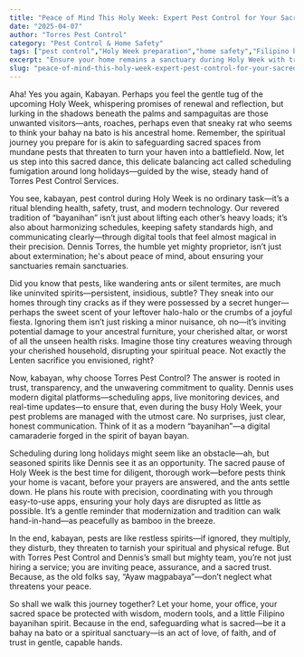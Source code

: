 ```yaml
---
title: "Peace of Mind This Holy Week: Expert Pest Control for Your Sacred Space"
date: "2025-04-07"
author: "Torres Pest Control"
category: "Pest Control & Home Safety"
tags: ["pest control","Holy Week preparation","home safety","Filipino bayanihan","fumigation scheduling","trusted pest services"]
excerpt: "Ensure your home remains a sanctuary during Holy Week with trusted pest control solutions scheduled seamlessly around the holidays. Discover how modern technology and Filipino bayanihan spirit protect your sacred space from unwanted pests."
slug: "peace-of-mind-this-holy-week-expert-pest-control-for-your-sacred-space"
---
```


Aha! Yes you again, Kabayan. Perhaps you feel the gentle tug of the upcoming Holy Week, whispering promises of renewal and reflection, but lurking in the shadows beneath the palms and sampaguitas are those unwanted visitors—ants, roaches, perhaps even that sneaky rat who seems to think your bahay na bato is his ancestral home. Remember, the spiritual journey you prepare for is akin to safeguarding sacred spaces from mundane pests that threaten to turn your haven into a battlefield. Now, let us step into this sacred dance, this delicate balancing act called scheduling fumigation around long holidays—guided by the wise, steady hand of Torres Pest Control Services.

You see, kabayan, pest control during Holy Week is no ordinary task—it’s a ritual blending health, safety, trust, and modern technology. Our revered tradition of “bayanihan” isn’t just about lifting each other’s heavy loads; it’s also about harmonizing schedules, keeping safety standards high, and communicating clearly—through digital tools that feel almost magical in their precision. Dennis Torres, the humble yet mighty proprietor, isn’t just about extermination; he's about peace of mind, about ensuring your sanctuaries remain sanctuaries.

Did you know that pests, like wandering ants or silent termites, are much like uninvited spirits—persistent, insidious, subtle? They sneak into our homes through tiny cracks as if they were possessed by a secret hunger—perhaps the sweet scent of your leftover halo-halo or the crumbs of a joyful fiesta. Ignoring them isn’t just risking a minor nuisance, oh no—it’s inviting potential damage to your ancestral furniture, your cherished altar, or worst of all the unseen health risks. Imagine those tiny creatures weaving through your cherished household, disrupting your spiritual peace. Not exactly the Lenten sacrifice you envisioned, right?

Now, kabayan, why choose Torres Pest Control? The answer is rooted in trust, transparency, and the unwavering commitment to quality. Dennis uses modern digital platforms—scheduling apps, live monitoring devices, and real-time updates—to ensure that, even during the busy Holy Week, your pest problems are managed with the utmost care. No surprises, just clear, honest communication. Think of it as a modern “bayanihan”—a digital camaraderie forged in the spirit of bayan bayan.

Scheduling during long holidays might seem like an obstacle—ah, but seasoned spirits like Dennis see it as an opportunity. The sacred pause of Holy Week is the best time for diligent, thorough work—before pests think your home is vacant, before your prayers are answered, and the ants settle down. He plans his route with precision, coordinating with you through easy-to-use apps, ensuring your holy days are disrupted as little as possible. It’s a gentle reminder that modernization and tradition can walk hand-in-hand—as peacefully as bamboo in the breeze.

In the end, kabayan, pests are like restless spirits—if ignored, they multiply, they disturb, they threaten to tarnish your spiritual and physical refuge. But with Torres Pest Control and Dennis’s small but mighty team, you’re not just hiring a service; you are inviting peace, assurance, and a sacred trust. Because, as the old folks say, “Ayaw magpabaya”—don’t neglect what threatens your peace.

So shall we walk this journey together? Let your home, your office, your sacred space be protected with wisdom, modern tools, and a little Filipino bayanihan spirit. Because in the end, safeguarding what is sacred—be it a bahay na bato or a spiritual sanctuary—is an act of love, of faith, and of trust in gentle, capable hands.
